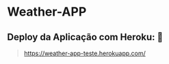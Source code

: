 # Weather-APP



## Deploy da Aplicação com Heroku: :dash:



> https://weather-app-teste.herokuapp.com/
